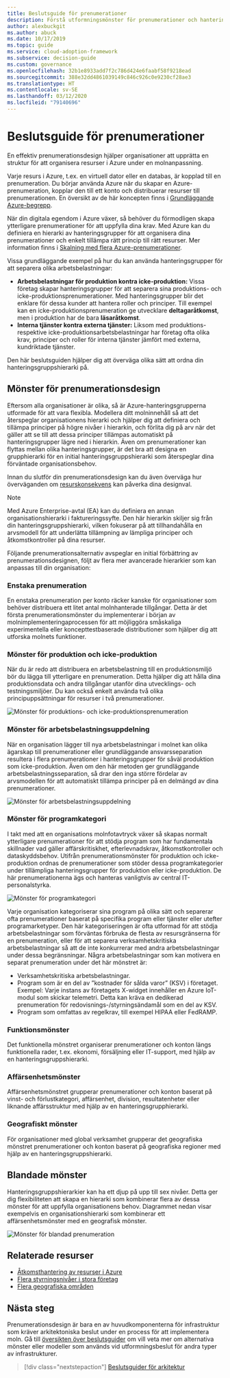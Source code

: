 ```yaml
---
title: Beslutsguide för prenumerationer
description: Förstå utformningsmönster för prenumerationer och hanteringsgrupper som en viktig tjänst för att skapa en struktur för tillgångar under Azure-migreringar.
author: alexbuckgit
ms.author: abuck
ms.date: 10/17/2019
ms.topic: guide
ms.service: cloud-adoption-framework
ms.subservice: decision-guide
ms.custom: governance
ms.openlocfilehash: 32b1e8933add7f2c786d424e6faabf58f9218ead
ms.sourcegitcommit: 388e32dd4861039149c846c926c0e9230cf28ae3
ms.translationtype: HT
ms.contentlocale: sv-SE
ms.lasthandoff: 03/12/2020
ms.locfileid: "79140696"
---
```

# <a name="subscription-decision-guide"></a>Beslutsguide för prenumerationer

En effektiv prenumerationsdesign hjälper organisationer att upprätta en struktur för att organisera resurser i Azure under en molnanpassning.

Varje resurs i Azure, t.ex. en virtuell dator eller en databas, är kopplad till en prenumeration. Du börjar använda Azure när du skapar en Azure-prenumeration, kopplar den till ett konto och distribuerar resurser till prenumerationen. En översikt av de här koncepten finns i [Grundläggande Azure-begrepp](../../ready/considerations/fundamental-concepts.md).

När din digitala egendom i Azure växer, så behöver du förmodligen skapa ytterligare prenumerationer för att uppfylla dina krav. Med Azure kan du definiera en hierarki av hanteringsgrupper för att organisera dina prenumerationer och enkelt tillämpa rätt princip till rätt resurser. Mer information finns i [Skalning med flera Azure-prenumerationer](../../ready/azure-best-practices/scaling-subscriptions.md).

Vissa grundläggande exempel på hur du kan använda hanteringsgrupper för att separera olika arbetsbelastningar:

- **Arbetsbelastningar för produktion kontra icke-produktion:** Vissa företag skapar hanteringsgrupper för att separera sina produktions- och icke-produktionsprenumerationer. Med hanteringsgrupper blir det enklare för dessa kunder att hantera roller och principer. Till exempel kan en icke-produktionsprenumeration ge utvecklare **deltagaråtkomst**, men i produktion har de bara **läsaråtkomst**.
- **Interna tjänster kontra externa tjänster:** Liksom med produktions- respektive icke-produktionsarbetsbelastningar har företag ofta olika krav, principer och roller för interna tjänster jämfört med externa, kundriktade tjänster.

Den här beslutsguiden hjälper dig att överväga olika sätt att ordna din hanteringsgruppshierarki på.

## <a name="subscription-design-patterns"></a>Mönster för prenumerationsdesign

Eftersom alla organisationer är olika, så är Azure-hanteringsgrupperna utformade för att vara flexibla. Modellera ditt molninnehåll så att det återspeglar organisationens hierarki och hjälper dig att definiera och tillämpa principer på högre nivåer i hierarkin, och förlita dig på arv när det gäller att se till att dessa principer tillämpas automatiskt på hanteringsgrupper lägre ned i hierarkin. Även om prenumerationer kan flyttas mellan olika hanteringsgrupper, är det bra att designa en grupphierarki för en initial hanteringsgruppshierarki som återspeglar dina förväntade organisationsbehov.

Innan du slutför din prenumerationsdesign kan du även överväga hur överväganden om [resurskonsekvens](../resource-consistency/index.md) kan påverka dina designval.

> [!NOTE]
> Med Azure Enterprise-avtal (EA) kan du definiera en annan organisationshierarki i faktureringssyfte. Den här hierarkin skiljer sig från din hanteringsgruppshierarki, vilken fokuserar på att tillhandahålla en arvsmodell för att underlätta tillämpning av lämpliga principer och åtkomstkontroller på dina resurser.

Följande prenumerationsalternativ avspeglar en initial förbättring av prenumerationsdesignen, följt av flera mer avancerade hierarkier som kan anpassas till din organisation:

### <a name="single-subscription"></a>Enstaka prenumeration

En enstaka prenumeration per konto räcker kanske för organisationer som behöver distribuera ett litet antal molnhanterade tillgångar. Detta är det första prenumerationsmönster du implementerar i början av molnimplementeringaprocessen för att möjliggöra småskaliga experimentella eller koncepttestbaserade distributioner som hjälper dig att utforska molnets funktioner.

### <a name="production-and-nonproduction-pattern"></a>Mönster för produktion och icke-produktion

När du är redo att distribuera en arbetsbelastning till en produktionsmiljö bör du lägga till ytterligare en prenumeration. Detta hjälper dig att hålla dina produktionsdata och andra tillgångar utanför dina utvecklings- och testningsmiljöer. Du kan också enkelt använda två olika principuppsättningar för resurser i två prenumerationer.

![Mönster för produktions- och icke-produktionsprenumeration](../../_images/ready/basic-subscription-model.png)

### <a name="workload-separation-pattern"></a>Mönster för arbetsbelastningsuppdelning

När en organisation lägger till nya arbetsbelastningar i molnet kan olika ägarskap till prenumerationer eller grundläggande ansvarsseparation resultera i flera prenumerationer i hanteringsgrupper för såväl produktion som icke-produktion. Även om den här metoden ger grundläggande arbetsbelastningsseparation, så drar den inga större fördelar av arvsmodellen för att automatiskt tillämpa principer på en delmängd av dina prenumerationer.

![Mönster för arbetsbelastningsuppdelning](../../_images/ready/management-group-hierarchy-v2.png)

### <a name="application-category-pattern"></a>Mönster för programkategori

I takt med att en organisations molnfotavtryck växer så skapas normalt ytterligare prenumerationer för att stödja program som har fundamentala skillnader vad gäller affärskritiskhet, efterlevnadskrav, åtkomstkontroller och dataskyddsbehov. Utifrån prenumerationsmönster för produktion och icke-produktion ordnas de prenumerationer som stöder dessa programkategorier under tillämpliga hanteringsgrupper för produktion eller icke-produktion. De här prenumerationerna ägs och hanteras vanligtvis av central IT-personalstyrka.

![Mönster för programkategori](../../_images/infra-subscriptions/application.png)

Varje organisation kategoriserar sina program på olika sätt och separerar ofta prenumerationer baserat på specifika program eller tjänster eller utefter programarketyper. Den här kategoriseringen är ofta utformad för att stödja arbetsbelastningar som förväntas förbruka de flesta av resursgränserna för en prenumeration, eller för att separera verksamhetskritiska arbetsbelastningar så att de inte konkurrerar med andra arbetsbelastningar under dessa begränsningar. Några arbetsbelastningar som kan motivera en separat prenumeration under det här mönstret är:

- Verksamhetskritiska arbetsbelastningar.
- Program som är en del av ”kostnader för sålda varor” (KSV) i företaget. Exempel: Varje instans av företagets X-widget innehåller en Azure IoT-modul som skickar telemetri. Detta kan kräva en dedikerad prenumeration för redovisnings-/styrningsändamål som en del av KSV.
- Program som omfattas av regelkrav, till exempel HIPAA eller FedRAMP.

### <a name="functional-pattern"></a>Funktionsmönster

Det funktionella mönstret organiserar prenumerationer och konton längs funktionella rader, t.ex. ekonomi, försäljning eller IT-support, med hjälp av en hanteringsgruppshierarki.

### <a name="business-unit-pattern"></a>Affärsenhetsmönster

Affärsenhetsmönstret grupperar prenumerationer och konton baserat på vinst- och förlustkategori, affärsenhet, division, resultatenheter eller liknande affärsstruktur med hjälp av en hanteringsgrupphierarki.

### <a name="geographic-pattern"></a>Geografiskt mönster

För organisationer med global verksamhet grupperar det geografiska mönstret prenumerationer och konton baserat på geografiska regioner med hjälp av en hanteringsgruppshierarki.

## <a name="mixed-patterns"></a>Blandade mönster

Hanteringsgruppshierarkier kan ha ett djup på upp till sex nivåer. Detta ger dig flexibiliteten att skapa en hierarki som kombinerar flera av dessa mönster för att uppfylla organisationens behov. Diagrammet nedan visar exempelvis en organisationshierarki som kombinerar ett affärsenhetsmönster med en geografisk mönster.

![Mönster för blandad prenumeration](../../_images/infra-subscriptions/mixed.png)

## <a name="related-resources"></a>Relaterade resurser

- [Åtkomsthantering av resurser i Azure](../../govern/resource-consistency/resource-access-management.md)
- [Flera styrningsnivåer i stora företag](../../govern/guides/complex/multiple-layers-of-governance.md)
- [Flera geografiska områden](../../migrate/azure-best-practices/multiple-regions.md)

## <a name="next-steps"></a>Nästa steg

Prenumerationsdesign är bara en av huvudkomponenterna för infrastruktur som kräver arkitektoniska beslut under en process för att implementera moln. Gå till [översikten över beslutsguider](../index.md) om vill veta mer om alternativa mönster eller modeller som används vid utformningsbeslut för andra typer av infrastrukturer.

> [!div class="nextstepaction"]
> [Beslutsguider för arkitektur](../index.md)

